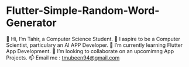 # Flutter-Simple-Random-Word-Generator
👋 Hi, I’m Tahir, a Computer Science Student.
👀 I aspire to be a Computer Scientist, particulary an AI APP Developer.
🌱 I’m currently learning Flutter App Development.
💞️ I’m looking to collaborate on an upcomimng App Projects.
📫 Email me : tmubeen94@gmail.com
